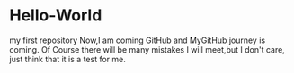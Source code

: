 # Hello-World
my first repository
Now,I am coming GitHub and MyGitHub journey is coming.
Of Course there will be many mistakes I will meet,but I don't care, just think that it is 
a test for me.

